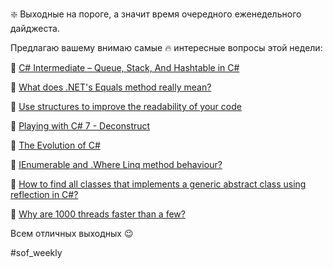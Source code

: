 ❇️ Выходные на пороге, а значит время очередного еженедельного дайджеста.

Предлагаю вашему внимаю самые 🔥 интересные вопросы этой недели:

🔸 [C# Intermediate – Queue, Stack, And Hashtable in C#](https://code-maze.com/csharp-queue-stack-hashtable/)

🔸 [What does .NET's Equals method really mean?](https://stackoverflow.com/q/52951598/2524304)

🔸 [Use structures to improve the readability of your code](https://www.meziantou.net/2018/10/22/use-structures-to-improve-the-readability-of-your-code?utm_medium=social&utm_source=rss)

🔸 [Playing with C# 7 - Deconstruct](https://adamstorr.azurewebsites.net/blog/playing-with-csharp-7-deconstruct)

🔸 [The Evolution of C#](https://www.dotnetcurry.com/csharp/1465/csharp-evolution)

🔸 [IEnumerable<T> and .Where Linq method behaviour?](https://stackoverflow.com/q/52951497/2524304)

🔸 [How to find all classes that implements a generic abstract class using reflection in C#?](https://stackoverflow.com/q/52886192/2524304)

🔸 [Why are 1000 threads faster than a few?](https://stackoverflow.com/q/52945539/2524304)

Всем отличных выходных 😉

#sof_weekly